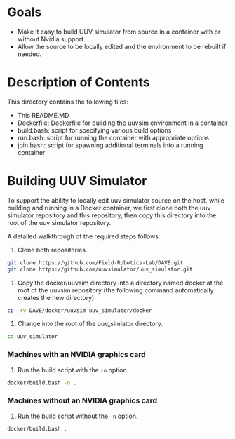# Goals
* Make it easy to build UUV simulator from source in a container with or
without Nvidia support.
* Allow the source to be locally edited and the environment to be rebuilt if
needed.

# Description of Contents
This directory contains the following files:
* This README.MD
* Dockerfile: Dockerfile for building the uuvsim environment in a container
* build.bash: script for specifying various build options
* run.bash: script for running the container with appropriate options
* join.bash: script for spawning additional terminals into a running container

# Building UUV Simulator
To support the ability to locally edit uuv simulator source on the host,
while building and running in a Docker container, we first clone both the 
uuv simulator repository and this repository, then copy this directory
into the root of the uuv simulator repository.

A detailed walkthrough of the required steps follows: 
1. Clone both repositories.
```bash
git clone https://github.com/Field-Robotics-Lab/DAVE.git
git clone https://github.com/uuvsimulator/uuv_simulator.git
```

1. Copy the docker/uuvsim directory into a directory named docker at the 
root of the uuvsim repository (the following command automatically creates
the new directory).
```bash
cp -rv DAVE/docker/uuvsim uuv_simulator/docker

```

1. Change into the root of the uuv_simlator directory.
```bash
cd uuv_simulator
```
### Machines with an NVIDIA graphics card
1. Run the build script with the `-n` option.
```bash
docker/build.bash -n .
```

### Machines without an NVIDIA graphics card
1. Run the build script without the `-n` option.
```bash
docker/build.bash .
```
